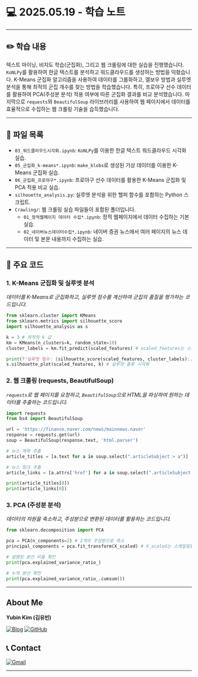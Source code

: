 # 💻 2025.05.19 - 학습 노트

---

## ✏️ 학습 내용

텍스트 마이닝, 비지도 학습(군집화), 그리고 웹 크롤링에 대한 실습을 진행했습니다. `KoNLPy`를 활용하여 한글 텍스트를 분석하고 워드클라우드를 생성하는 방법을 익혔습니다. K-Means 군집화 알고리즘을 사용하여 데이터를 그룹화하고, 엘보우 방법과 실루엣 분석을 통해 최적의 군집 개수를 찾는 방법을 학습했습니다. 특히, 프로야구 선수 데이터를 활용하여 PCA(주성분 분석) 적용 여부에 따른 군집화 결과를 비교 분석했습니다. 마지막으로 `requests`와 `BeautifulSoup` 라이브러리를 사용하여 웹 페이지에서 데이터를 효율적으로 수집하는 웹 크롤링 기술을 습득했습니다.

---

## 📁 파일 목록

- `03_워드클라우드시각화.ipynb`: `KoNLPy`를 이용한 한글 텍스트 워드클라우드 시각화 실습.
- `05_군집화_k-means*.ipynb`: `make_blobs`로 생성된 가상 데이터를 이용한 K-Means 군집화 실습.
- `06_군집화_프로야구*.ipynb`: 프로야구 선수 데이터를 활용한 K-Means 군집화 및 PCA 적용 비교 실습.
- `silhouette_analysis.py`: 실루엣 분석을 위한 헬퍼 함수를 포함하는 Python 스크립트.
- `Crawling/`: 웹 크롤링 실습 파일들이 포함된 폴더입니다.
  - `01_정적웹페이지 데이터 수집*.ipynb`: 정적 웹페이지에서 데이터 수집하는 기본 실습.
  - `02_네이버뉴스데이터수집*.ipynb`: 네이버 증권 뉴스에서 여러 페이지의 뉴스 데이터 및 본문 내용까지 수집하는 실습.

---

## 📌 주요 코드

### 1. K-Means 군집화 및 실루엣 분석
*데이터를 K-Means로 군집화하고, 실루엣 점수를 계산하여 군집의 품질을 평가하는 코드입니다.*
```python
from sklearn.cluster import KMeans
from sklearn.metrics import silhouette_score
import silhouette_analysis as s

k = 3 # 최적의 k 값
km = KMeans(n_clusters=k, random_state=10)
cluster_labels = km.fit_predict(scaled_features) # scaled_features는 스케일링된 데이터

print(f'실루엣 점수: {silhouette_score(scaled_features, cluster_labels):.2f}')
s.silhouette_plot(scaled_features, k) # 실루엣 플롯 시각화
```

### 2. 웹 크롤링 (requests, BeautifulSoup)
*`requests`로 웹 페이지를 요청하고, `BeautifulSoup`으로 HTML을 파싱하여 원하는 데이터를 추출하는 코드입니다.*
```python
import requests
from bs4 import BeautifulSoup

url = 'https://finance.naver.com/news/mainnews.naver'
response = requests.get(url)
soup = BeautifulSoup(response.text, 'html.parser')

# 뉴스 제목 추출
article_titles = [a.text for a in soup.select(".articleSubject > a")]

# 뉴스 링크 추출
article_links = [a.attrs['href'] for a in soup.select(".articleSubject > a")]

print(article_titles[0])
print(article_links[0])
```

### 3. PCA (주성분 분석)
*데이터의 차원을 축소하고, 주성분으로 변환된 데이터를 활용하는 코드입니다.*
```python
from sklearn.decomposition import PCA

pca = PCA(n_components=2) # 2개의 주성분으로 축소
principal_components = pca.fit_transform(X_scaled) # X_scaled는 스케일링된 원본 데이터

# 설명된 분산 비율 확인
print(pca.explained_variance_ratio_)

# 누적 분산 확인
print(pca.explained_variance_ratio_.cumsum())
```

---

## About Me

**Yubin Kim (김유빈)**

[![Blog](https://img.shields.io/badge/Blog-FF5722?style=for-the-badge&logo=blogger&logoColor=white)](https://cases.tistory.com/)
<a href="https://github.com/yubi0210"><img src="https://img.shields.io/badge/GitHub-181717?style=for-the-badge&logo=github&logoColor=white" alt="GitHub"/></a>

## 📞 Contact
[![Gmail](https://img.shields.io/badge/ubinn0210@gmail.com-D14836?style=for-the-badge&logo=gmail&logoColor=white)](ubinn0210@gmail.com)


---
